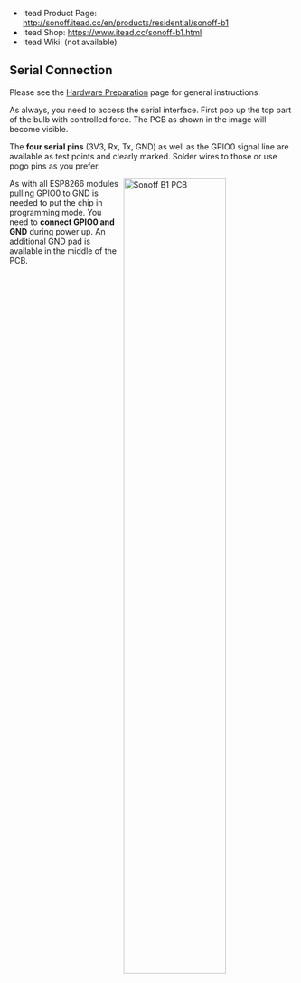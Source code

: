 
* Itead Product Page: http://sonoff.itead.cc/en/products/residential/sonoff-b1
* Itead Shop: https://www.itead.cc/sonoff-b1.html
* Itead Wiki: (not available)

## Serial Connection

Please see the [Hardware Preparation](https://github.com/arendst/Sonoff-Tasmota/wiki/Hardware-Preparation) page for general instructions.

As always, you need to access the serial interface. First pop up the top part of the bulb with controlled force. The PCB as shown in the image will become visible.

The **four serial pins** (3V3, Rx, Tx, GND) as well as the GPIO0 signal line are available as test points and clearly marked. Solder wires to those or use pogo pins as you prefer.

<img alt="Sonoff B1 PCB" src="https://user-images.githubusercontent.com/2870104/30506986-b5be2882-9a80-11e7-849a-ccd65dd8a1a6.png" width="60%" align="right" />

As with all ESP8266 modules pulling GPIO0 to GND is needed to put the chip in programming mode. You need to **connect GPIO0 and GND** during power up. An additional GND pad is available in the middle of the PCB.
